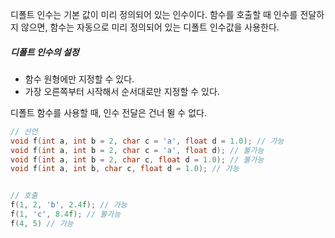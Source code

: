 디폴트 인수는 기본 값이 미리 정의되어 있는 인수이다.
함수를 호출할 때 인수를 전달하지 않으면, 함수는 자동으로 미리 정의되어 있는 디폴트 인수값을 사용한다.

##### 디폴트 인수의 설정
- 함수 원형에만 지정할 수 있다.
- 가장 오른쪽부터 시작해서 순서대로만 지정할 수 있다.

디폴트 함수를 사용할 때, 인수 전달은 건너 뛸 수 없다.

```cpp
// 선언
void f(int a, int b = 2, char c = 'a', float d = 1.0); // 가능
void f(int a, int b = 2, char c = 'a', float d); // 불가능
void f(int a, int b = 2, char c, float d = 1.0); // 불가능
void f(int a, int b, char c, float d = 1.0); // 가능


// 호출
f(1, 2, 'b', 2.4f); // 가능
f(1, 'c', 8.4f); // 불가능 
f(4, 5) // 가능
```